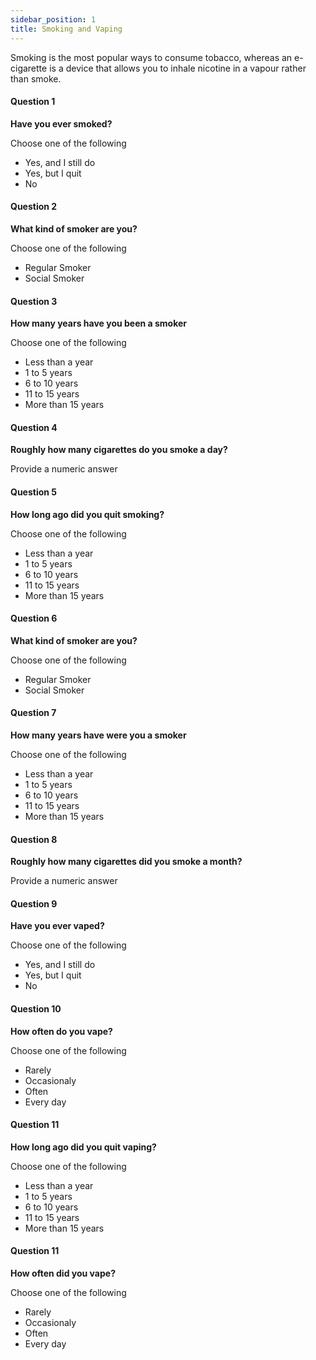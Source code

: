 ```yaml
---
sidebar_position: 1
title: Smoking and Vaping
---
```


Smoking is the most popular ways to consume tobacco, whereas an e-cigarette is a device that allows you to inhale nicotine in a vapour rather than smoke.

#### Question 1

**Have you ever smoked?**

Choose one of the following

- Yes, and I still do
- Yes, but I quit
- No

#### Question 2

**What kind of smoker are you?**

Choose one of the following

- Regular Smoker
- Social Smoker

#### Question 3

**How many years have you been a smoker**

Choose one of the following

- Less than a year
- 1 to 5 years
- 6 to 10 years
- 11 to 15 years
- More than 15 years

#### Question 4

**Roughly how many cigarettes do you smoke a day?**

Provide a numeric answer

#### Question 5

**How long ago did you quit smoking?**

Choose one of the following

- Less than a year
- 1 to 5 years
- 6 to 10 years
- 11 to 15 years
- More than 15 years

#### Question 6

**What kind of smoker are you?**

Choose one of the following

- Regular Smoker
- Social Smoker

#### Question 7

**How many years have were you a smoker**

Choose one of the following

- Less than a year
- 1 to 5 years
- 6 to 10 years
- 11 to 15 years
- More than 15 years

#### Question 8

**Roughly how many cigarettes did you smoke a month?**

Provide a numeric answer

#### Question 9

**Have you ever vaped?**

Choose one of the following

- Yes, and I still do
- Yes, but I quit
- No

#### Question 10

**How often do you vape?**

Choose one of the following

- Rarely
- Occasionaly
- Often
- Every day

#### Question 11

**How long ago did you quit vaping?**

Choose one of the following

- Less than a year
- 1 to 5 years
- 6 to 10 years
- 11 to 15 years
- More than 15 years

#### Question 11

**How often did you vape?**

Choose one of the following

- Rarely
- Occasionaly
- Often
- Every day